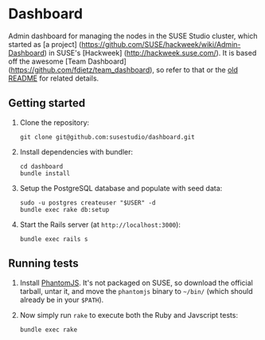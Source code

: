# Dashboard

Admin dashboard for managing the nodes in the SUSE Studio cluster, which
started as [a project]
(https://github.com/SUSE/hackweek/wiki/Admin-Dashboard) in SUSE's [Hackweek]
(http://hackweek.suse.com/). It is based off the awesome [Team Dashboard]
(https://github.com/fdietz/team_dashboard), so refer to that or the [old
README](doc/README-original.md) for related details.

## Getting started

1. Clone the repository:
   ```
   git clone git@github.com:susestudio/dashboard.git
   ```

1. Install dependencies with bundler:
   ```
   cd dashboard
   bundle install
   ```

1. Setup the PostgreSQL database and populate with seed data:
   ```
   sudo -u postgres createuser "$USER" -d
   bundle exec rake db:setup
   ```

1. Start the Rails server (at `http://localhost:3000`):
   ```
   bundle exec rails s
   ```

## Running tests

1. Install [PhantomJS](http://phantomjs.org/). It's not packaged on SUSE, so
   download the official tarball, untar it, and move the `phantomjs` binary to
   `~/bin/` (which should already be in your `$PATH`).

1. Now simply run `rake` to execute both the Ruby and Javscript tests:
   ```
   bundle exec rake
   ```
